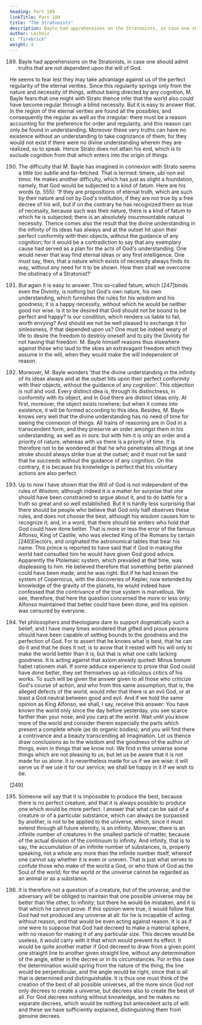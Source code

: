 ```yaml
---
heading: Part 189
linkTitle: Part 189
title: "The Stratonists"
description: Bayle had apprehensions on the Stratonists, in case one should admit truths that are not dependent upon the will of God
author: Leibniz
c: "firebrick"
weight: 4
---
```



189. Bayle had apprehensions on the Stratonists, in case one should admit truths that are not dependent upon the will of God.

He seems to fear lest they may take advantage against us of the perfect regularity of the eternal verities. Since this regularity springs only from the nature and necessity of things, without being directed by any cognition, M. Bayle fears that one might with Strato thence infer that the world also could have become regular through a blind necessity. But it is easy to answer that. In the region of the eternal verities are found all the possibles, and consequently the regular as well as the irregular: there must be a reason accounting for the preference for order and regularity, and this reason can only be found in understanding. Moreover these very truths can have no existence without an understanding to take cognizance of them; for they would not exist if there were no divine understanding wherein they are realized, so to speak. Hence Strato does not attain his end, which is to exclude cognition from that which enters into the origin of things.

190. The difficulty that M. Bayle has imagined in connexion with Strato seems a little too subtle and far-fetched. That is termed: timere, ubi non est timor. He makes another difficulty, which has just as slight a foundation, namely, that God would be subjected to a kind of fatum. Here are his words (p. 555): 'If they are propositions of eternal truth, which are such by their nature and not by God's institution, if they are not true by a free decree of his will, but if on the contrary he has recognized them as true of necessity, because such was their nature, there is a kind of fatum to which he is subjected; there is an absolutely insurmountable natural necessity. Thence comes also the result that the divine understanding in the infinity of its ideas has always and at the outset hit upon their perfect conformity with their objects, without the guidance of any cognition; for it would be a contradiction to say that any exemplary cause had served as a plan for the acts of God's understanding. One would never that way find eternal ideas or any first intelligence. One must say, then, that a nature which exists of necessity always finds its way, without any need for it to be shown. How then shall we overcome the obstinacy of a Stratonist?'

191. But again it is easy to answer. This so-called fatum, which [247]binds even the Divinity, is nothing but God's own nature, his own understanding, which furnishes the rules for his wisdom and his goodness; it is a happy necessity, without which he would be neither good nor wise. Is it to be desired that God should not be bound to be perfect and happy? Is our condition, which renders us liable to fail, worth envying? And should we not be well pleased to exchange it for sinlessness, if that depended upon us? One must be indeed weary of life to desire the freedom to destroy oneself and to pity the Divinity for not having that freedom. M. Bayle himself reasons thus elsewhere against those who laud to the skies an extravagant freedom which they assume in the will, when they would make the will independent of reason.

192. Moreover, M. Bayle wonders 'that the divine understanding in the infinity of its ideas always and at the outset hits upon their perfect conformity with their objects, without the guidance of any cognition'. This objection is null and void. Every distinct idea is, through its distinctness, in conformity with its object, and in God there are distinct ideas only. At first, moreover, the object exists nowhere; but when it comes into existence, it will be formed according to this idea. Besides, M. Bayle knows very well that the divine understanding has no need of time for seeing the connexion of things. All trains of reasoning are in God in a transcendent form, and they preserve an order amongst them in his understanding, as well as in ours: but with him it is only an order and a priority of nature, whereas with us there is a priority of time. It is therefore not to be wondered at that he who penetrates all things at one stroke should always strike true at the outset; and it must not be said that he succeeds without the guidance of any cognition. On the contrary, it is because his knowledge is perfect that his voluntary actions are also perfect.

193. Up to now I have shown that the Will of God is not independent of the rules of Wisdom, although indeed it is a matter for surprise that one should have been constrained to argue about it, and to do battle for a truth so great and so well established. But it is hardly less surprising that there should be people who believe that God only half observes these rules, and does not choose the best, although his wisdom causes him to recognize it; and, in a word, that there should be writers who hold that God could have done better. That is more or less the error of the famous Alfonso, King of Castile, who was elected King of the Romans by certain [248]Electors, and originated the astronomical tables that bear his name. This prince is reported to have said that if God in making the world had consulted him he would have given God good advice. Apparently the Ptolemaic system, which prevailed at that time, was displeasing to him. He believed therefore that something better planned could have been made, and he was right. But if he had known the system of Copernicus, with the discoveries of Kepler, now extended by knowledge of the gravity of the planets, he would indeed have confessed that the contrivance of the true system is marvellous. We see, therefore, that here the question concerned the more or less only; Alfonso maintained that better could have been done, and his opinion was censured by everyone.

194. Yet philosophers and theologians dare to support dogmatically such a belief; and I have many times wondered that gifted and pious persons should have been capable of setting bounds to the goodness and the perfection of God. For to assert that he knows what is best, that he can do it and that he does it not, is to avow that it rested with his will only to make the world better than it is; but that is what one calls lacking goodness. It is acting against that axiom already quoted: Minus bonum habet rationem mali. If some adduce experience to prove that God could have done better, they set themselves up as ridiculous critics of his works. To such will be given the answer given to all those who criticize God's course of action, and who from this same assumption, that is, the alleged defects of the world, would infer that there is an evil God, or at least a God neutral between good and evil. And if we hold the same opinion as King Alfonso, we shall, I say, receive this answer: You have known the world only since the day before yesterday, you see scarce farther than your nose, and you carp at the world. Wait until you know more of the world and consider therein especially the parts which present a complete whole (as do organic bodies); and you will find there a contrivance and a beauty transcending all imagination. Let us thence draw conclusions as to the wisdom and the goodness of the author of things, even in things that we know not. We find in the universe some things which are not pleasing to us; but let us be aware that it is not made for us alone. It is nevertheless made for us if we are wise: it will serve us if we use it for our service; we shall be happy in it if we wish to be.

[249]

195. Someone will say that it is impossible to produce the best, because there is no perfect creature, and that it is always possible to produce one which would be more perfect. I answer that what can be said of a creature or of a particular substance, which can always be surpassed by another, is not to be applied to the universe, which, since it must extend through all future eternity, is an infinity. Moreover, there is an infinite number of creatures in the smallest particle of matter, because of the actual division of the continuum to infinity. And infinity, that is to say, the accumulation of an infinite number of substances, is, properly speaking, not a whole any more than the infinite number itself, whereof one cannot say whether it is even or uneven. That is just what serves to confute those who make of the world a God, or who think of God as the Soul of the world; for the world or the universe cannot be regarded as an animal or as a substance.

196. It is therefore not a question of a creature, but of the universe; and the adversary will be obliged to maintain that one possible universe may be better than the other, to infinity; but there he would be mistaken, and it is that which he cannot prove. If this opinion were true, it would follow that God had not produced any universe at all: for he is incapable of acting without reason, and that would be even acting against reason. It is as if one were to suppose that God had decreed to make a material sphere, with no reason for making it of any particular size. This decree would be useless, it would carry with it that which would prevent its effect. It would be quite another matter if God decreed to draw from a given point one straight line to another given straight line, without any determination of the angle, either in the decree or in its circumstances. For in this case the determination would spring from the nature of the thing, the line would be perpendicular, and the angle would be right, since that is all that is determined and distinguishable. It is thus one must think of the creation of the best of all possible universes, all the more since God not only decrees to create a universe, but decrees also to create the best of all. For God decrees nothing without knowledge, and he makes no separate decrees, which would be nothing but antecedent acts of will: and these we have sufficiently explained, distinguishing them from genuine decrees.
